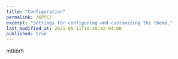 ```yaml
---
title: "Configuration"
permalink: /KPPC/
excerpt: "Settings for configuring and customizing the theme."
last_modified_at: 2021-05-11T10:40:42-04:00
published: true
---
```


mtkbrh
